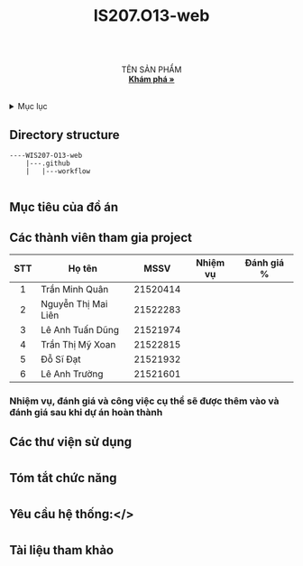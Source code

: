 # <h1 align="center">IS207.O13-web<h1>

  
<!-- PROJECT LOGO -->
<br />
<div align="center">
  <a href="">
  </a>

  <p align="center">
    TÊN SẢN PHẨM
    <br />
    <a href="https://github.com/IS207-O13-web/IS207.O13-web"><strong>Khám phá »</strong></a>
    <br />
    <br />
  </p>
</div>

  
  
  <!-- TABLE OF CONTENTS -->
<details>
  <summary>Mục lục</summary>
  <ol>
    <li>
      <a href="#muctieu">Mục tiêu đồ án</a>
    </li>
    <li>
      <a href="#dsthanhvien">Danh sách thành viên</a>
    </li>
    <li><a href="#thuvien">Các thư viện</a></li>
    <li>
      <a href="#chucnang">Các chức năng</a>
    </li>
    <li><a href="#yeucau">Yêu cầu hệ thống</a></li>
    </li>
    <li><a href="#thamkhao">Tài liệu tham khảo</a></li>
  </ol>
</details>
  
## Directory structure
```
----WIS207-O13-web
    |---.github
    |   |---workflow


```
  
  <!-- ABOUT THE PROJECT -->
## <h2 id="muctieu">Mục tiêu của đồ án</h2>

## <h2 id="dsthanhvien">Các thành viên tham gia project</h2>
 
| STT| Họ tên                  | MSSV     |     Nhiệm vụ     |   Đánh giá % |
|:--:|-------------------      |----------|------------------|--------------|
| 1  | Trần Minh Quân          | 21520414 |                  |              |
| 2  | Nguyễn Thị Mai Liên     | 21522283 |                  |              | 
| 3  | Lê Anh Tuấn Dũng        | 21521974 |                  |              |
| 4  | Trần Thị Mỹ Xoan        | 21522815 |                  |              |
| 5  | Đỗ Sĩ Đạt               | 21521932 |                  |              |
| 6  | Lê Anh Trường           | 21521601 |                  |              |
  

### Nhiệm vụ, đánh giá và công việc cụ thể sẽ được thêm vào và đánh giá sau khi dự án hoàn thành
  
### <h2 id="thuvien">Các thư viện sử dụng</h2>


  
  
# <h2 id="chucnang">Tóm tắt chức năng</h2>

  
  
 # <h2 id="yeucau">Yêu cầu hệ thống:</>



# <h2 id="thamkhao">Tài liệu tham khảo</h2> 